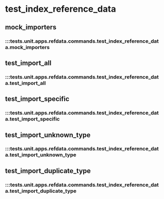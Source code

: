# test_index_reference_data

## mock_importers

### :::tests.unit.apps.refdata.commands.test_index_reference_data.mock_importers

## test_import_all

### :::tests.unit.apps.refdata.commands.test_index_reference_data.test_import_all

## test_import_specific

### :::tests.unit.apps.refdata.commands.test_index_reference_data.test_import_specific

## test_import_unknown_type

### :::tests.unit.apps.refdata.commands.test_index_reference_data.test_import_unknown_type

## test_import_duplicate_type

### :::tests.unit.apps.refdata.commands.test_index_reference_data.test_import_duplicate_type


